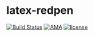 # latex-redpen
[![Build Status](https://travis-ci.org/trileg/latex-redpen.svg?branch=master)](https://travis-ci.org/trileg/latex-redpen)
[![AMA](https://img.shields.io/badge/ask%20me-anything-0e7fc0.svg)](https://github.com/trileg/ama)
[![license](https://img.shields.io/github/license/trileg/latex-redpen.svg?maxAge=259200)](LICENSE)
